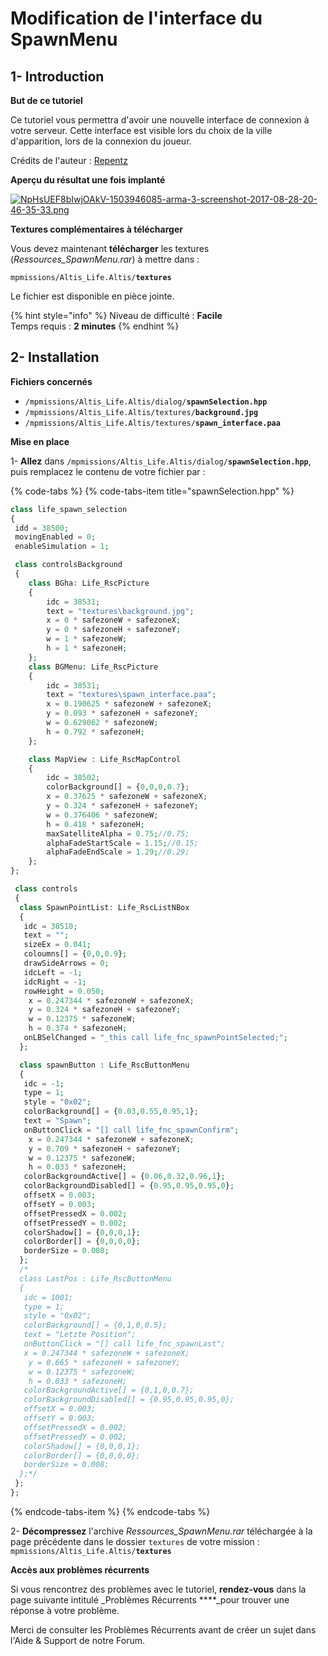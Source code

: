 # Modification de l'interface du SpawnMenu

## 1- Introduction <a id="bkmrk-page-title"></a>

**But de ce tutoriel**

Ce tutoriel vous permettra d'avoir une nouvelle interface de connexion à votre serveur. Cette interface est visible lors du choix de la ville d'apparition, lors de la connexion du joueur. 

Crédits de l'auteur : [Repentz ](https://www.altisliferpg.com/profile/601-repentz/)

**Aperçu du résultat une fois implanté**

[![NpHsUEF8bIwjOAkV-1503946085-arma-3-screenshot-2017-08-28-20-46-35-33.png](https://wiki.altisdev.com/uploads/images/gallery/2017-08-Aug/scaled-840-0/NpHsUEF8bIwjOAkV-1503946085-arma-3-screenshot-2017-08-28-20-46-35-33.png)](https://wiki.altisdev.com/uploads/images/gallery/2017-08-Aug/NpHsUEF8bIwjOAkV-1503946085-arma-3-screenshot-2017-08-28-20-46-35-33.png)

**Textures complémentaires à télécharger**

Vous devez maintenant **télécharger** les textures \(_Ressources\_SpawnMenu.rar_\) à mettre dans :

`mpmissions/Altis_Life.Altis/`**`textures`** 

 Le fichier est disponible en pièce jointe.

{% hint style="info" %}
Niveau de difficulté : **Facile**  
Temps requis : **2 minutes**
{% endhint %}

## 2- Installation <a id="bkmrk-page-title"></a>

**Fichiers concernés** 

* `/mpmissions/Altis_Life.Altis/dialog/`**`spawnSelection.hpp`**
* `/mpmissions/Altis_Life.Altis/textures/`**`background.jpg`**
* `/mpmissions/Altis_Life.Altis/textures/`**`spawn_interface.paa`**

**Mise en place**

1- **Allez** dans `/mpmissions/Altis_Life.Altis/dialog/`**`spawnSelection.hpp`**, puis remplacez le contenu de votre fichier par : 

{% code-tabs %}
{% code-tabs-item title="spawnSelection.hpp" %}
```php
class life_spawn_selection
{
 idd = 38500;
 movingEnabled = 0;
 enableSimulation = 1;

 class controlsBackground
 {
	class BGha: Life_RscPicture
	{
		idc = 38531;
		text = "textures\background.jpg";
		x = 0 * safezoneW + safezoneX;
		y = 0 * safezoneH + safezoneY;
		w = 1 * safezoneW;
		h = 1 * safezoneH;
	};
	class BGMenu: Life_RscPicture
	{
		idc = 38531;
		text = "textures\spawn_interface.paa";
		x = 0.190625 * safezoneW + safezoneX;
		y = 0.093 * safezoneH + safezoneY;
		w = 0.629062 * safezoneW;
		h = 0.792 * safezoneH;
	};

    class MapView : Life_RscMapControl
    {
		idc = 38502;
		colorBackground[] = {0,0,0,0.7};
		x = 0.37625 * safezoneW + safezoneX;
		y = 0.324 * safezoneH + safezoneY;
		w = 0.376406 * safezoneW;
		h = 0.418 * safezoneH;
		maxSatelliteAlpha = 0.75;//0.75;
		alphaFadeStartScale = 1.15;//0.15;
		alphaFadeEndScale = 1.29;//0.29;
    };
};

 class controls
 {
  class SpawnPointList: Life_RscListNBox
  {
   idc = 38510;
   text = "";
   sizeEx = 0.041;
   coloumns[] = {0,0,0.9};
   drawSideArrows = 0;
   idcLeft = -1;
   idcRight = -1;
   rowHeight = 0.050;
	x = 0.247344 * safezoneW + safezoneX;
	y = 0.324 * safezoneH + safezoneY;
	w = 0.12375 * safezoneW;
	h = 0.374 * safezoneH;
   onLBSelChanged = "_this call life_fnc_spawnPointSelected;";
  };

  class spawnButton : Life_RscButtonMenu
  {
   idc = -1;
   type = 1;
   style = "0x02";
   colorBackground[] = {0.03,0.55,0.95,1};
   text = "Spawn";
   onButtonClick = "[] call life_fnc_spawnConfirm";
	x = 0.247344 * safezoneW + safezoneX;
	y = 0.709 * safezoneH + safezoneY;
	w = 0.12375 * safezoneW;
	h = 0.033 * safezoneH;
   colorBackgroundActive[] = {0.06,0.32,0.96,1};
   colorBackgroundDisabled[] = {0.95,0.95,0.95,0};
   offsetX = 0.003;
   offsetY = 0.003;
   offsetPressedX = 0.002;
   offsetPressedY = 0.002;
   colorShadow[] = {0,0,0,1};
   colorBorder[] = {0,0,0,0};
   borderSize = 0.008;
  };
  /*
  class LastPos : Life_RscButtonMenu
  {
   idc = 1001;
   type = 1;
   style = "0x02";
   colorBackground[] = {0,1,0,0.5};
   text = "Letzte Position";
   onButtonClick = "[] call life_fnc_spawnLast";
   x = 0.247344 * safezoneW + safezoneX;
	y = 0.665 * safezoneH + safezoneY;
	w = 0.12375 * safezoneW;
	h = 0.033 * safezoneH;
   colorBackgroundActive[] = {0,1,0,0.7};
   colorBackgroundDisabled[] = {0.95,0.95,0.95,0};
   offsetX = 0.003;
   offsetY = 0.003;
   offsetPressedX = 0.002;
   offsetPressedY = 0.002;
   colorShadow[] = {0,0,0,1};
   colorBorder[] = {0,0,0,0};
   borderSize = 0.008;
  };*/
 };
};
```
{% endcode-tabs-item %}
{% endcode-tabs %}

2- **Décompressez** l'archive _Ressources\_SpawnMenu.rar_ téléchargée à la page précédente dans le dossier `textures` de votre mission : `mpmissions/Altis_Life.Altis/`**`textures`**

**Accès aux problèmes récurrents**

Si vous rencontrez des problèmes avec le tutoriel, **rendez-vous** dans la page suivante intitulé _Problèmes Récurrents ****_pour trouver une réponse à votre problème.  

Merci de consulter les Problèmes Récurrents avant de créer un sujet dans l'Aide & Support de notre Forum.


